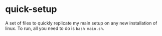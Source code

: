 # quick-setup
A set of files to quickly replicate my main setup on any new installation of linux. To run, all you need to do is `bash main.sh`.

